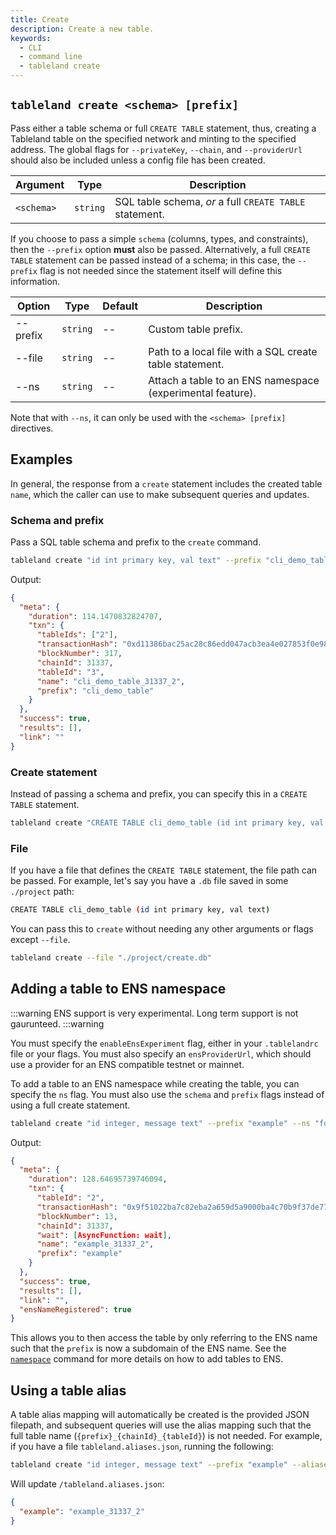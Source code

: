 ```yaml
---
title: Create
description: Create a new table.
keywords:
  - CLI
  - command line
  - tableland create
---
```


## `tableland create <schema> [prefix]`

Pass either a table schema or full `CREATE TABLE` statement, thus, creating a Tableland table on the specified network and minting to the specified address. The global flags for `--privateKey`, `--chain`, and `--providerUrl` should also be included unless a config file has been created.

| Argument   | Type     | Description                                             |
| ---------- | -------- | ------------------------------------------------------- |
| `<schema>` | `string` | SQL table schema, _or_ a full `CREATE TABLE` statement. |

If you choose to pass a simple `schema` (columns, types, and constraints), then the `--prefix` option **must** also be passed. Alternatively, a full `CREATE TABLE` statement can be passed instead of a schema; in this case, the `--prefix` flag is not needed since the statement itself will define this information.

| Option   | Type     | Default | Description                                                |
| -------- | -------- | ------- | ---------------------------------------------------------- |
| --prefix | `string` | --      | Custom table prefix.                                       |
| --file   | `string` | --      | Path to a local file with a SQL create table statement.    |
| --ns     | `string` | --      | Attach a table to an ENS namespace (experimental feature). |

Note that with `--ns`, it can only be used with the `<schema> [prefix]` directives.

## Examples

In general, the response from a `create` statement includes the created table `name`, which the caller can use to make subsequent queries and updates.

### Schema and prefix

Pass a SQL table schema and prefix to the `create` command.

```bash
tableland create "id int primary key, val text" --prefix "cli_demo_table"
```

Output:

```json
{
  "meta": {
    "duration": 114.1470832824707,
    "txn": {
      "tableIds": ["2"],
      "transactionHash": "0xd11386bac25ac28c86edd047acb3ea4e027853f0e980aa65664817584849f9d5",
      "blockNumber": 317,
      "chainId": 31337,
      "tableId": "3",
      "name": "cli_demo_table_31337_2",
      "prefix": "cli_demo_table"
    }
  },
  "success": true,
  "results": [],
  "link": ""
}
```

### Create statement

Instead of passing a schema and prefix, you can specify this in a `CREATE TABLE` statement.

```bash
tableland create "CREATE TABLE cli_demo_table (id int primary key, val text)"
```

### File

If you have a file that defines the `CREATE TABLE` statement, the file path can be passed. For example, let's say you have a `.db` file saved in some `./project` path:

```bash title="./project/create.db"
CREATE TABLE cli_demo_table (id int primary key, val text)
```

You can pass this to `create` without needing any other arguments or flags except `--file`.

```bash
tableland create --file "./project/create.db"
```

## Adding a table to ENS namespace

:::warning
ENS support is very experimental. Long term support is not gaurunteed.
:::warning

You must specify the `enableEnsExperiment` flag, either in your `.tablelandrc` file or your flags. You must also specify an `ensProviderUrl`, which should use a provider for an ENS compatible testnet or mainnet.

To add a table to an ENS namespace while creating the table, you can specify the `ns` flag. You must also use the `schema` and `prefix` flags instead of using a full create statement.

```bash
tableland create "id integer, message text" --prefix "example" --ns "foo.bar.eth"
```

Output:

```json
{
  "meta": {
    "duration": 128.64695739746094,
    "txn": {
      "tableId": "2",
      "transactionHash": "0x9f51022ba7c82eba2a659d5a9000ba4c70b9f37de77ca299fb17c467d9659178",
      "blockNumber": 13,
      "chainId": 31337,
      "wait": [AsyncFunction: wait],
      "name": "example_31337_2",
      "prefix": "example"
    }
  },
  "success": true,
  "results": [],
  "link": "",
  "ensNameRegistered": true
}
```

This allows you to then access the table by only referring to the ENS name such that the `prefix` is now a subdomain of the ENS name. See the [`namespace`](/cli/namespace) command for more details on how to add tables to ENS.

## Using a table alias

A table alias mapping will automatically be created is the provided JSON filepath, and subsequent queries will use the alias mapping such that the full table name (`{prefix}_{chainId}_{tableId}`) is not needed. For example, if you have a file `tableland.aliases.json`, running the following:

```bash
tableland create "id integer, message text" --prefix "example" --aliases "./tableland.aliases.json"
```

Will update `/tableland.aliases.json`:

```json title="./tableland.aliases.json"
{
  "example": "example_31337_2"
}
```
